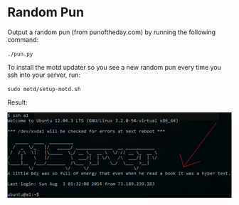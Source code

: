 Random Pun
===

Output a random pun (from punoftheday.com) by running the following command:

`./pun.py`

To install the motd updater so you see a new random pun every time you ssh into your server, run:

`sudo motd/setup-motd.sh`

Result:

![MOTD screenshot](motd.png?raw=true "MOTD screenshot")
